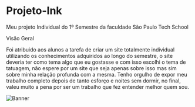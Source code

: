 # Projeto-Ink
Meu projeto Individual do 1º Semestre da faculdade São Paulo Tech School

Visão Geral

Foi atribuido aos alunos a tarefa de criar um site totalmente individual utilizando os conhecimentos adquiridos ao longo do semestre, o site deveria ter como tema algo que eu gostasse e com isso escolhi o tema de tatuagem, não espere por um site que seja apenas sobre isso mas sim sobre minha relação profunda com a mesma. Tenho orgulho de expor meu trabalho completo depois de tanto esforço e noites sem dormir, no final, valeu muito a pena por ser um trabalho que fez entender melhor quem sou.

![Banner](https://media-exp1.licdn.com/dms/image/C4D22AQHFfKoA7VtDVQ/feedshare-shrink_2048_1536/0/1607613008278?e=1646265600&v=beta&t=pKcb--pRL_zou49QbfcMYsKtcTfbzLKGYjx9VgfPapc)
